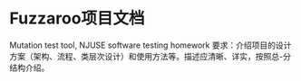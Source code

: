 # Fuzzaroo项目文档
Mutation test tool, NJUSE software testing homework
要求：介绍项目的设计方案（架构、流程、类层次设计）和使用方法等。描述应清晰、详实，按照总-分结构介绍。